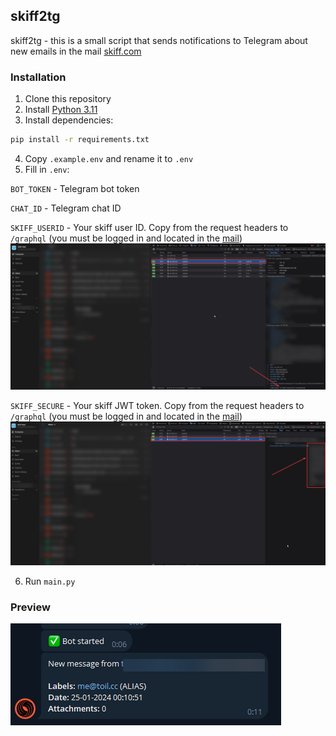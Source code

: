 ## skiff2tg

skiff2tg - this is a small script that sends notifications to Telegram about new emails in the mail [skiff.com](https://skiff.com)

### Installation
1. Clone this repository
2. Install [Python 3.11](https://www.python.org/)
3. Install dependencies:
```bash
pip install -r requirements.txt
```
4. Copy `.example.env` and rename it to `.env`
5. Fill in `.env`:

`BOT_TOKEN` - Telegram bot token

`CHAT_ID` - Telegram chat ID

`SKIFF_USERID` - Your skiff user ID. Copy from the request headers to `/graphql` (you must be logged in and located in the [mail](https://app.skiff.com/mail/inbox))
![skiff user id](img/userid.png)

`SKIFF_SECURE` - Your skiff JWT token. Copy from the request headers to `/graphql` (you must be logged in and located in the [mail](https://app.skiff.com/mail/inbox))
![skiff JWT token](img/token.png)

6. Run `main.py`

### Preview

![preview](img/preview.png)